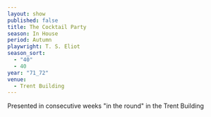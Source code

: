 ```yaml
---
layout: show
published: false
title: The Cocktail Party
season: In House
period: Autumn
playwright: T. S. Eliot
season_sort: 
  - "40"
  - 40
year: "71_72"
venue: 
  - Trent Building
---
```


Presented in consecutive weeks "in the round" in the Trent Building
